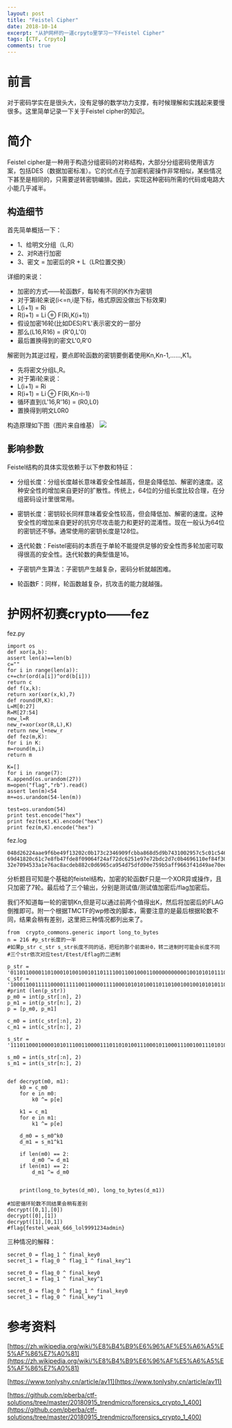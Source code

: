 ```yaml
---
layout: post
title: "Feistel Cipher"
date: 2018-10-14
excerpt: "从护网杯的一道crpyto里学习一下Feistel Cipher"
tags: [CTF, Crpyto]
comments: true
---
```


# 前言
对于密码学实在是很头大，没有足够的数学功力支撑，有时候理解和实践起来要慢很多。这里简单记录一下关于Feistel cipher的知识。

# 简介
Feistel cipher是一种用于构造分组密码的对称结构，大部分分组密码使用该方案，包括DES（数据加密标准）。它的优点在于加密机密操作非常相似，某些情况下甚至是相同的，只需要逆转密钥编排。因此，实现这种密码所需的代码或电路大小能几乎减半。

## 构造细节
首先简单概括一下：

- 1、给明文分组（L,R）
- 2、对R进行加密
- 3、密文 = 加密后的R + L（LR位置交换）

详细的来说：

- 加密的方式——轮函数F，每轮有不同的K作为密钥
- 对于第i轮来说(i<=n,i是下标，格式原因没做出下标效果)
- L(i+1) = Ri
- R(i+1) = Li ⊕ F(Ri,K(i+1))
- 假设加密16轮(比如DES)R'L'表示密文的一部分
- 那么(L16,R16) = (R'0,L'0)
- 最后置换得到的密文L'0,R'0

解密则为其逆过程，要点即轮函数的密钥要倒着使用Kn,Kn-1,……,K1。

- 先将密文分组L,R。
- 对于第i轮来说：
- L(i+1) = Ri
- R(i+1) = Li ⊕ F(Ri,Kn-i-1)
- 循环直到(L'16,R'16) = (R0,L0)
- 置换得到明文L0R0 



构造原理如下图（图片来自维基）
![](https://i.loli.net/2018/10/14/5bc313a4990cd.png)

## 影响参数
Feistel结构的具体实现依赖于以下参数和特征：

- 分组长度：分组长度越长意味着安全性越高，但是会降低加、解密的速度。这种安全性的增加来自更好的扩散性。传统上，64位的分组长度比较合理，在分组密码设计里很常用。

- 密钥长度：密钥较长同样意味着安全性较高，但会降低加、解密的速度。这种安全性的增加来自更好的抗穷尽攻击能力和更好的混淆性。现在一般认为64位的密钥还不够。通常使用的密钥长度是128位。

- 迭代轮数：Feistel密码的本质在于单轮不能提供足够的安全性而多轮加密可取得很高的安全性。迭代轮数的典型值是16。

- 子密钥产生算法：子密钥产生越复杂，密码分析就越困难。

- 轮函数F：同样，轮函数越复杂，抗攻击的能力就越强。

# 护网杯初赛crypto——fez
fez.py

    import os
    def xor(a,b):
    assert len(a)==len(b)
    c=""
    for i in range(len(a)):
    c+=chr(ord(a[i])^ord(b[i]))
    return c
    def f(x,k):
    return xor(xor(x,k),7)
    def round(M,K):
    L=M[0:27]
    R=M[27:54]
    new_l=R
    new_r=xor(xor(R,L),K)
    return new_l+new_r
    def fez(m,K):
    for i in K:
    m=round(m,i)
    return m
    
    K=[]
    for i in range(7):
    K.append(os.urandom(27))
    m=open("flag","rb").read()
    assert len(m)<54
    m+=os.urandom(54-len(m))
    
    test=os.urandom(54)
    print test.encode("hex")
    print fez(test,K).encode("hex")
    print fez(m,K).encode("hex")

fez.log

    048d26224aae9f6be49f13202c0b173c2346909fcbba868d5d9b7431002957c5c01c546530f84e45b8a3892526401c007bca7d39b0b7
    69d41820c61c7e8fb47fde8f09064f24af72dc6251e97e72bdc2d7c0b4696110ef84f30da6ac88b7059500f8e814cec9e9e13bcafad8
    32e7094533a1e76ac8acdeb882c0d6965ca954d75dfd00e759b5aff9663f41d49ae70ee18fd3c067ad7ae577433ad2512b764f4b2eb2

分析题目可知是个基础的feistel结构，加密的轮函数F只是一个XOR异或操作，且只加密了7轮。最后给了三个输出，分别是测试值/测试值加密后/flag加密后。

我们不知道每一轮的密钥Kn,但是可以通过前两个值得出K，然后将加密后的FLAG倒推即可。附一个根据TMCTF的wp修改的脚本，需要注意的是最后根据轮数不同，结果会稍有差别，这里把三种情况都列出来了。


    from  crypto_commons.generic import long_to_bytes
    n = 216 #p_str长度的一半
    #如果p_str c_str s_str长度不同的话，把短的那个前面补0，转二进制时可能会长度不同
    #三个str依次对应test/Etest/Eflag的二进制
    
    p_str = '011011000011010001010010010110111100110010001100000000000100101010111011101100101000000101010000001100010101010000101000010010011101101011101010110111100100111101110111010001000010010110100110101001001001111001010100010100011000100011110110011100001100111001000110011001111101111110011101101100001011011111011110110100101010001001011100110110101010011011100010101000100110111100001101001110000100110110010110100110011001100010001111'
    c_str = '100011001111100001111100110000111100010101010011011010010010010101011011000111000000110111010100001110000100000010010010000000100110101011101010000111100011011110001001100101100111010111011110100011001101001110100000100101111111000000001010000101001010011101110010111111110001001101010010010000001111110100000011111001110111110010011101101000000010110101111010001010111100010110010000111111100111100101111100111111101110100110010000'
    #print (len(p_str))
    p_m0 = int(p_str[:n], 2)
    p_m1 = int(p_str[n:], 2)
    p = [p_m0, p_m1]
    
    c_m0 = int(c_str[:n], 2)
    c_m1 = int(c_str[n:], 2)
    
    s_str = '111011000100001010111001100001110110101001110001011000111001001110101000110100010111011101101011011111100100101111101000010001010001000101010001000110111010010101111001010000000100111101011001100101010110110011100110111111010001001011111100011011001011111110111010100100001001110001101110010110100110101010110011111001110100011010101110110001011101001100011101110001100010111001001000000000000000100100110001011110101111000110111011'
    
    s_m0 = int(s_str[:n], 2)
    s_m1 = int(s_str[n:], 2)
    
    
    def decrypt(m0, m1):
    	k0 = c_m0
    	for e in m0:
    		k0 ^= p[e]
    
    	k1 = c_m1
    	for e in m1:
    		k1 ^= p[e]
    
    	d_m0 = s_m0^k0
    	d_m1 = s_m1^k1
    
    	if len(m0) == 2:
    		d_m0 ^= d_m1
    	if len(m1) == 2:
    		d_m1 ^= d_m0
    
    
    	print(long_to_bytes(d_m0), long_to_bytes(d_m1))
    
    #加密循环轮数不同结果会稍有差别
    decrypt([0,1],[0])
    decrypt([0],[1])
    decrypt([1],[0,1])
	#flag{festel_weak_666_lol9991234admin}

三种情况的解释：

    secret_0 = flag_1 ^ final_key0
    secret_1 = flag_0 ^ flag_1 ^ final_key^1
    
    secret_0 = flag_0 ^ final_key0
    secret_1 = flag_1 ^ final_key^1
    
    secret_0 = flag_0 ^ flag_1 ^ final_key0
    secret_1 = flag_0 ^ final_key^1
       
# 参考资料

[https://zh.wikipedia.org/wiki/%E8%B4%B9%E6%96%AF%E5%A6%A5%E5%AF%86%E7%A0%81](https://zh.wikipedia.org/wiki/%E8%B4%B9%E6%96%AF%E5%A6%A5%E5%AF%86%E7%A0%81)

[https://www.tonlyshy.cn/article/av11](https://www.tonlyshy.cn/article/av11)

[https://github.com/pberba/ctf-solutions/tree/master/20180915_trendmicro/forensics_crypto_1_400](https://github.com/pberba/ctf-solutions/tree/master/20180915_trendmicro/forensics_crypto_1_400)